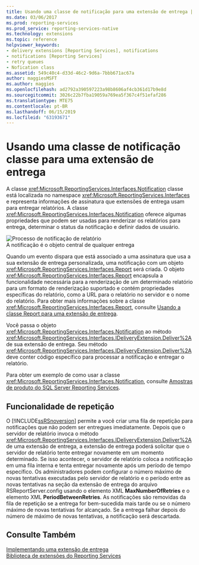 ```yaml
---
title: Usando uma classe de notificação para uma extensão de entrega | Microsoft Docs
ms.date: 03/06/2017
ms.prod: reporting-services
ms.prod_service: reporting-services-native
ms.technology: extensions
ms.topic: reference
helpviewer_keywords:
- delivery extensions [Reporting Services], notifications
- notifications [Reporting Services]
- retry queues
- Nofication class
ms.assetid: 549c40c4-d33d-46c2-9d6a-7bbb671ac67a
author: maggiesMSFT
ms.author: maggies
ms.openlocfilehash: ad2792a390597223a98b8606af4cb361d17b9e8d
ms.sourcegitcommit: 3026c22b7fba19059a769ea5f367c4f51efaf286
ms.translationtype: MTE75
ms.contentlocale: pt-BR
ms.lasthandoff: 06/15/2019
ms.locfileid: "63193671"
---
```

# <a name="using-a-notification-class-for-a-delivery-extension"></a>Usando uma classe de notificação classe para uma extensão de entrega
  A classe <xref:Microsoft.ReportingServices.Interfaces.Notification> classe está localizada no namespace <xref:Microsoft.ReportingServices.Interfaces> e representa informações de assinatura que extensões de entrega usam para entregar relatórios. A classe <xref:Microsoft.ReportingServices.Interfaces.Notification> oferece algumas propriedades que podem ser usadas para renderizar os relatórios para entrega, determinar o status da notificação e definir dados de usuário.  
  
 ![Processo de notificação de relatório](../../../reporting-services/extensions/delivery-extension/media/bk-ext-03.gif "Processo de notificação de relatório")  
A notificação é o objeto central de qualquer entrega  
  
 Quando um evento dispara que está associado a uma assinatura que usa a sua extensão de entrega personalizada, uma notificação com um objeto <xref:Microsoft.ReportingServices.Interfaces.Report> será criada. O objeto <xref:Microsoft.ReportingServices.Interfaces.Report> encapsula a funcionalidade necessária para a renderização de um determinado relatório para um formato de renderização suportado e contém propriedades específicas do relatório, como a URL para o relatório no servidor e o nome do relatório. Para obter mais informações sobre a classe <xref:Microsoft.ReportingServices.Interfaces.Report>, consulte [Usando a classe Report para uma extensão de entrega](../../../reporting-services/extensions/delivery-extension/using-the-report-class-for-a-delivery-extension.md).  
  
 Você passa o objeto <xref:Microsoft.ReportingServices.Interfaces.Notification> ao método <xref:Microsoft.ReportingServices.Interfaces.IDeliveryExtension.Deliver%2A> de sua extensão de entrega. Seu método <xref:Microsoft.ReportingServices.Interfaces.IDeliveryExtension.Deliver%2A> deve conter código específico para processar a notificação e entregar o relatório.  
  
 Para obter um exemplo de como usar a classe <xref:Microsoft.ReportingServices.Interfaces.Notification>, consulte [Amostras de produto do SQL Server Reporting Services](https://go.microsoft.com/fwlink/?LinkId=177889).  
  
## <a name="retry-functionality"></a>Funcionalidade de repetição  
 O [!INCLUDE[ssRSnoversion](../../../includes/ssrsnoversion-md.md)] permite a você criar uma fila de repetição para notificações que não podem ser entregues imediatamente. Depois que o servidor de relatório invoca o método <xref:Microsoft.ReportingServices.Interfaces.IDeliveryExtension.Deliver%2A> de uma extensão de entrega, a extensão de entrega poderá solicitar que o servidor de relatório tente entregar novamente em um momento determinado. Se isso acontecer, o servidor de relatório coloca a notificação em uma fila interna e tenta entregar novamente após um período de tempo específico. Os administradores podem configurar o número máximo de novas tentativas executadas pelo servidor de relatório e o período entre as novas tentativas na seção da extensão de entrega do arquivo RSReportServer.config usando o elemento XML **MaxNumberOfRetries** e o elemento XML **PeriodBetweenRetries**. As notificações são removidas da fila de repetição se a entrega for bem-sucedida mais tarde ou se o número máximo de novas tentativas for alcançado. Se a entrega falhar depois do número de máximo de novas tentativas, a notificação será descartada.  
  
## <a name="see-also"></a>Consulte Também  
 [Implementando uma extensão de entrega](../../../reporting-services/extensions/delivery-extension/implementing-a-delivery-extension.md)   
 [Biblioteca de extensões do Reporting Services](../../../reporting-services/extensions/reporting-services-extension-library.md)  
  
  
